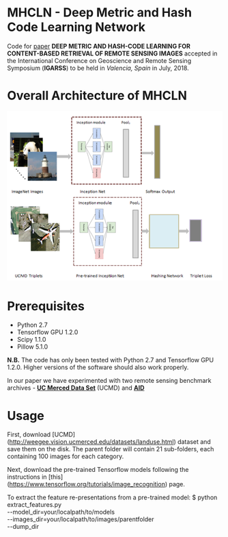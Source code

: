 # MHCLN - Deep Metric and Hash Code Learning Network

Code for [paper](https://www.igarss2018.org/Papers/viewpapers.asp?papernum=3006) 
**DEEP METRIC AND HASH-CODE LEARNING FOR CONTENT-BASED RETRIEVAL OF REMOTE SENSING IMAGES** 
accepted in the International Conference on Geoscience and Remote Sensing Symposium (**IGARSS**) 
to be held in *Valencia, Spain* in July, 2018.

# Overall Architecture of MHCLN

![Overall Architecture og MHCLN](./UCMD/imgs/overview_mhcln.png)

# Prerequisites
- Python 2.7
- Tensorflow GPU 1.2.0
- Scipy 1.1.0
- Pillow 5.1.0

**N.B.** The code has only been tested with Python 2.7 and Tensorflow GPU 1.2.0. Higher versions of the software should also work properly.

In our paper we have experimented with two remote sensing benchmark archives - [**UC Merced Data Set**](http://weegee.vision.ucmerced.edu/datasets/landuse.html) (UCMD) and [**AID**](https://arxiv.org/abs/1608.05167)

# Usage
First, download [UCMD] (http://weegee.vision.ucmerced.edu/datasets/landuse.html) dataset and save them on the disk. The parent folder will contain 21 sub-folders, each containing 100 images for each category.

Next, download the pre-trained Tensorflow models following the instructions in [this] (https://www.tensorflow.org/tutorials/image_recognition) page.

To extract the feature re-presentations from a pre-trained model:
  $ python extract_features.py \
    --model_dir=your/localpath/to/models \
    --images_dir=your/localpath/to/images/parentfolder \
    --dump_dir

